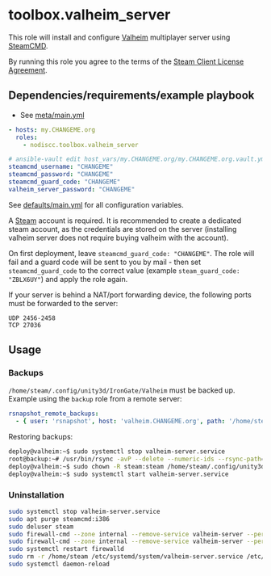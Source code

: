 # toolbox.valheim_server

This role will install and configure [Valheim](https://en.wikipedia.org/wiki/Valheim) multiplayer server using [SteamCMD](https://developer.valvesoftware.com/wiki/SteamCMD).

By running this role you agree to the terms of the [Steam Client License Agreement](https://store.steampowered.com/subscriber_agreement/).


## Dependencies/requirements/example playbook

- See [meta/main.yml](meta/main.yml)

```yaml
- hosts: my.CHANGEME.org
  roles:
    - nodiscc.toolbox.valheim_server

# ansible-vault edit host_vars/my.CHANGEME.org/my.CHANGEME.org.vault.yml
steamcmd_username: "CHANGEME"
steamcmd_password: "CHANGEME"
steamcmd_guard_code: "CHANGEME"
valheim_server_password: "CHANGEME"
```

See [defaults/main.yml](defaults/main.yml) for all configuration variables.

A [Steam](https://store.steampowered.com/) account is required. It is recommended to create a dedicated steam account, as the credentials are stored on the server (installing valheim server does not require buying valheim with the account).

On first deployment, leave `steamcmd_guard_code: "CHANGEME"`. The role will fail and a guard code will be sent to you by mail - then set `steamcmd_guard_code` to the correct value (example `steam_guard_code: "ZBLX6UY"`) and apply the role again.

If your server is behind a NAT/port forwarding device, the following ports must be forwarded to the server:

```
UDP 2456-2458
TCP 27036
```

## Usage

### Backups

`/home/steam/.config/unity3d/IronGate/Valheim` must be backed up. Example using the `backup` role from a remote server:

```yaml
rsnapshot_remote_backups:
  - { user: 'rsnapshot', host: 'valheim.CHANGEME.org', path: '/home/steam/.config/unity3d/IronGate/Valheim' }
```

Restoring backups:

```bash
deploy@valheim:~$ sudo systemctl stop valheim-server.service
root@backup:~# /usr/bin/rsync -avP --delete --numeric-ids --rsync-path="/usr/bin/sudo /usr/bin/rsync" --rsh="/usr/bin/ssh -o StrictHostKeyChecking=no" /var/backups/rsnapshot/daily.0/valheim.CHANGEME.org/home/steam/.config/unity3d/IronGate/Valheim/ rsnapshot@valheim.CHANGEME.org:/home/steam/.config/unity3d/IronGate/Valheim/
deploy@valheim:~$ sudo chown -R steam:steam /home/steam/.config/unity3d/IronGate/Valheim/
deploy@valheim:~$ sudo systemctl start valheim-server.service
```

### Uninstallation

```bash
sudo systemctl stop valheim-server.service
sudo apt purge steamcmd:i386
sudo deluser steam
sudo firewall-cmd --zone internal --remove-service valheim-server --permanent
sudo firewall-cmd --zone internal --remove-service valheim-server --permanent
sudo systemctl restart firewalld
sudo rm -r /home/steam /etc/systemd/system/valheim-server.service /etc/firewalld/services/valheim-server.xml /etc/apt/sources.list.d/deb_debian_org_debian.list
sudo systemctl daemon-reload
```